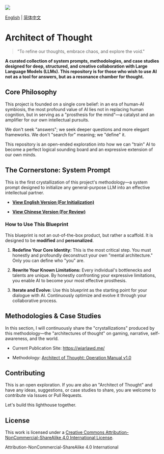 <a href="https://discord.gg/qcBMhXhuda"><img src="https://img.shields.io/badge/join-discord-blue"/></a>

[English]("./README.md") | [简体中文](./README_zh.md)

# Architect of Thought

> "To refine our thoughts, embrace chaos, and explore the void."

**A curated collection of system prompts, methodologies, and case studies designed for deep, structured, and creative collaboration with Large Language Models (LLMs). This repository is for those who wish to use AI not as a tool for answers, but as a resonance chamber for thought.**

## Core Philosophy

This project is founded on a single core belief: in an era of human-AI symbiosis, the most profound value of AI lies not in replacing human cognition, but in serving as a "prosthesis for the mind"—a catalyst and an amplifier for our own intellectual pursuits.

We don't seek "answers"; we seek deeper questions and more elegant frameworks. We don't "search for" meaning; we "define" it.

This repository is an open-ended exploration into how we can "train" AI to become a perfect logical sounding board and an expressive extension of our own minds.

## The Cornerstone: System Prompt

This is the first crystallization of this project's methodology—a system prompt designed to initialize any general-purpose LLM into an effective intellectual partner.

- [**View English Version (For Initialization)**](./prompts/system_prompt_v6.0_en.md)
    
- [**View Chinese Version (For Review)**](./prompts/system_prompt_v6.0_zh.md)
    
### How to Use This Blueprint

This blueprint is not an out-of-the-box product, but rather a scaffold. It is designed to be **modified** and **personalized**.

1. **Redefine Your Core Identity:** This is the most critical step. You must honestly and profoundly deconstruct your own "mental architecture." Only you can define who "you" are.
    
2. **Rewrite Your Known Limitations:** Every individual's bottlenecks and talents are unique. By honestly confronting your expressive limitations, you enable AI to become your most effective prosthesis.
    
3. **Iterate and Evolve:** Use this blueprint as the starting point for your dialogue with AI. Continuously optimize and evolve it through your collaborative process.
    

## Methodologies & Case Studies

In this section, I will continuously share the "crystallizations" produced by this methodology—the "architectures of thought" on gaming, narrative, self-awareness, and the world.

- Current Publication Site: https://wiarlawd.me/
    
- Methodology: [Architect of Thought: Operation Manual v1.0](./guidebooks/operation_manual_v1.0_en.md)
    

## Contributing

This is an open exploration. If you are also an "Architect of Thought" and have any ideas, suggestions, or case studies to share, you are welcome to contribute via Issues or Pull Requests.

Let's build this lighthouse together.

## License

This work is licensed under a [Creative Commons Attribution-NonCommercial-ShareAlike 4.0 International License](http://creativecommons.org/licenses/by-nc-sa/4.0/ "null").

Attribution-NonCommercial-ShareAlike 4.0 International
